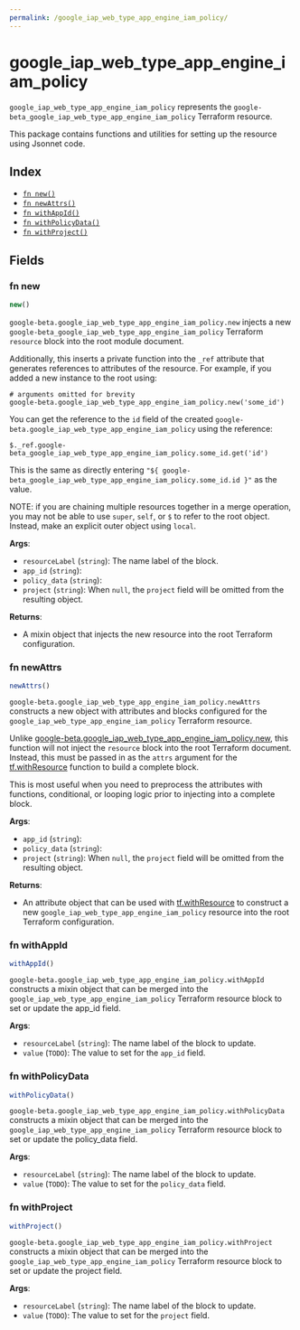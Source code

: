 ```yaml
---
permalink: /google_iap_web_type_app_engine_iam_policy/
---
```


# google_iap_web_type_app_engine_iam_policy

`google_iap_web_type_app_engine_iam_policy` represents the `google-beta_google_iap_web_type_app_engine_iam_policy` Terraform resource.



This package contains functions and utilities for setting up the resource using Jsonnet code.


## Index

* [`fn new()`](#fn-new)
* [`fn newAttrs()`](#fn-newattrs)
* [`fn withAppId()`](#fn-withappid)
* [`fn withPolicyData()`](#fn-withpolicydata)
* [`fn withProject()`](#fn-withproject)

## Fields

### fn new

```ts
new()
```


`google-beta.google_iap_web_type_app_engine_iam_policy.new` injects a new `google-beta_google_iap_web_type_app_engine_iam_policy` Terraform `resource`
block into the root module document.

Additionally, this inserts a private function into the `_ref` attribute that generates references to attributes of the
resource. For example, if you added a new instance to the root using:

    # arguments omitted for brevity
    google-beta.google_iap_web_type_app_engine_iam_policy.new('some_id')

You can get the reference to the `id` field of the created `google-beta.google_iap_web_type_app_engine_iam_policy` using the reference:

    $._ref.google-beta_google_iap_web_type_app_engine_iam_policy.some_id.get('id')

This is the same as directly entering `"${ google-beta_google_iap_web_type_app_engine_iam_policy.some_id.id }"` as the value.

NOTE: if you are chaining multiple resources together in a merge operation, you may not be able to use `super`, `self`,
or `$` to refer to the root object. Instead, make an explicit outer object using `local`.

**Args**:
  - `resourceLabel` (`string`): The name label of the block.
  - `app_id` (`string`): 
  - `policy_data` (`string`): 
  - `project` (`string`):  When `null`, the `project` field will be omitted from the resulting object.

**Returns**:
- A mixin object that injects the new resource into the root Terraform configuration.


### fn newAttrs

```ts
newAttrs()
```


`google-beta.google_iap_web_type_app_engine_iam_policy.newAttrs` constructs a new object with attributes and blocks configured for the `google_iap_web_type_app_engine_iam_policy`
Terraform resource.

Unlike [google-beta.google_iap_web_type_app_engine_iam_policy.new](#fn-googleiapwebtypeappengineiampolicynew), this function will not inject the `resource`
block into the root Terraform document. Instead, this must be passed in as the `attrs` argument for the
[tf.withResource](https://github.com/tf-libsonnet/core/tree/main/docs#fn-withresource) function to build a complete block.

This is most useful when you need to preprocess the attributes with functions, conditional, or looping logic prior to
injecting into a complete block.

**Args**:
  - `app_id` (`string`): 
  - `policy_data` (`string`): 
  - `project` (`string`):  When `null`, the `project` field will be omitted from the resulting object.

**Returns**:
  - An attribute object that can be used with [tf.withResource](https://github.com/tf-libsonnet/core/tree/main/docs#fn-withresource) to construct a new `google_iap_web_type_app_engine_iam_policy` resource into the root Terraform configuration.


### fn withAppId

```ts
withAppId()
```

`google-beta.google_iap_web_type_app_engine_iam_policy.withAppId` constructs a mixin object that can be merged into the `google_iap_web_type_app_engine_iam_policy`
Terraform resource block to set or update the app_id field.



**Args**:
  - `resourceLabel` (`string`): The name label of the block to update.
  - `value` (`TODO`): The value to set for the `app_id` field.


### fn withPolicyData

```ts
withPolicyData()
```

`google-beta.google_iap_web_type_app_engine_iam_policy.withPolicyData` constructs a mixin object that can be merged into the `google_iap_web_type_app_engine_iam_policy`
Terraform resource block to set or update the policy_data field.



**Args**:
  - `resourceLabel` (`string`): The name label of the block to update.
  - `value` (`TODO`): The value to set for the `policy_data` field.


### fn withProject

```ts
withProject()
```

`google-beta.google_iap_web_type_app_engine_iam_policy.withProject` constructs a mixin object that can be merged into the `google_iap_web_type_app_engine_iam_policy`
Terraform resource block to set or update the project field.



**Args**:
  - `resourceLabel` (`string`): The name label of the block to update.
  - `value` (`TODO`): The value to set for the `project` field.
